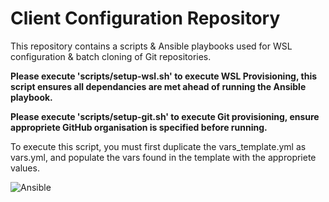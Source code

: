 # Client Configuration Repository
  
This repository contains a scripts & Ansible playbooks used for WSL configuration & batch cloning of Git repositories.  
  
**Please execute 'scripts/setup-wsl.sh' to execute WSL Provisioning, this script ensures all dependancies are met ahead of running the Ansible playbook.**
  
**Please execute 'scripts/setup-git.sh' to execute Git provisioning, ensure appropriete GitHub organisation is specified before running.**  
  
To execute this script, you must first duplicate the vars_template.yml as vars.yml, and populate the vars found in the template with the appropriete values.  
  
![Ansible](https://www.developer-tech.com/wp-content/uploads/2021/10/windows-subsystem-for-linux-wsl-microsoft.png)

